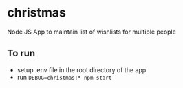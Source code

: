 # christmas
Node JS App to maintain list of wishlists for multiple people


## To run 

  - setup .env file in the root directory of the app
  - run `DEBUG=christmas:* npm start`

